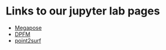 # Links to our jupyter lab pages

- [Megapose](https://diana-group-thinks-freeze.trycloudflare.com)
- [DPFM](https://limits-walks-cookbook-tracks.trycloudflare.com)
- [point2surf](https://pursue-decide-two-washington.trycloudflare.com)
